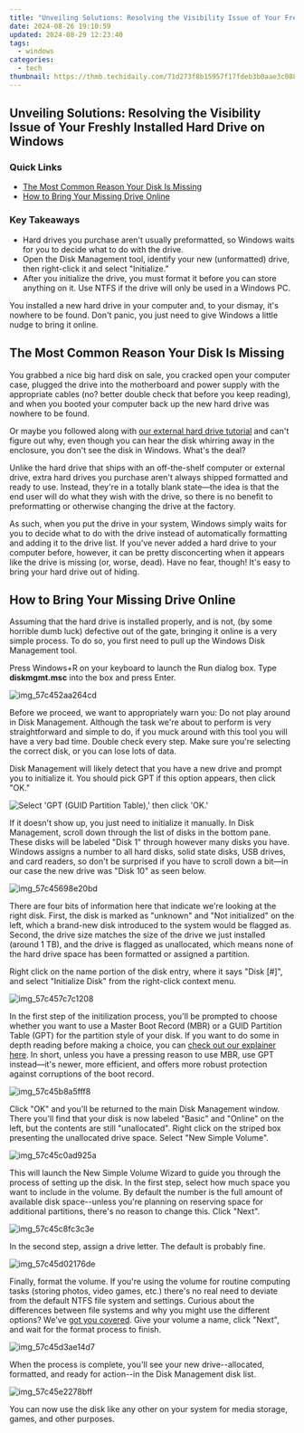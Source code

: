 ```yaml
---
title: "Unveiling Solutions: Resolving the Visibility Issue of Your Freshly Installed Hard Drive on Windows"
date: 2024-08-26 19:10:59
updated: 2024-08-29 12:23:40
tags:
  - windows
categories:
  - tech
thumbnail: https://thmb.techidaily.com/71d273f8b15957f17fdeb3b0aae3c0885fe07f2dce2ef3352473abd411f32443.jpg
---
```


## Unveiling Solutions: Resolving the Visibility Issue of Your Freshly Installed Hard Drive on Windows

### Quick Links

* [The Most Common Reason Your Disk Is Missing](https://fox-links.techidaily.com/new-2024-approved-essential-steps-to-prep-your-oculus-rift-zone/)
* [How to Bring Your Missing Drive Online](https://apple-account.techidaily.com/in-2024-your-account-has-been-disabled-in-the-app-store-and-itunes-from-iphone-13-by-drfone-ios/)

### Key Takeaways

* Hard drives you purchase aren't usually preformatted, so Windows waits for you to decide what to do with the drive.
* Open the Disk Management tool, identify your new (unformatted) drive, then right-click it and select "Initialize."
* After you initialize the drive, you must format it before you can store anything on it. Use NTFS if the drive will only be used in a Windows PC.

 You installed a new hard drive in your computer and, to your dismay, it's nowhere to be found. Don't panic, you just need to give Windows a little nudge to bring it online.

##  The Most Common Reason Your Disk Is Missing

 You grabbed a nice big hard disk on sale, you cracked open your computer case, plugged the drive into the motherboard and power supply with the appropriate cables (no? better double check that before you keep reading), and when you booted your computer back up the new hard drive was nowhere to be found.

 Or maybe you followed along with [our external hard drive tutorial](https://video-screen-grab.techidaily.com/new-diving-deep-into-minecraft-playback-secrets-from-the-pros/) and can't figure out why, even though you can hear the disk whirring away in the enclosure, you don't see the disk in Windows. What's the deal?

 Unlike the hard drive that ships with an off-the-shelf computer or external drive, extra hard drives you purchase aren't always shipped formatted and ready to use. Instead, they're in a totally blank state—the idea is that the end user will do what they wish with the drive, so there is no benefit to preformatting or otherwise changing the drive at the factory.

 As such, when you put the drive in your system, Windows simply waits for you to decide what to do with the drive instead of automatically formatting and adding it to the drive list. If you've never added a hard drive to your computer before, however, it can be pretty disconcerting when it appears like the drive is missing (or, worse, dead). Have no fear, though! It's easy to bring your hard drive out of hiding.

##  How to Bring Your Missing Drive Online

 Assuming that the hard drive is installed properly, and is not, (by some horrible dumb luck) defective out of the gate, bringing it online is a very simple process. To do so, you first need to pull up the Windows Disk Management tool.

 Press Windows+R on your keyboard to launch the Run dialog box. Type **diskmgmt.msc** into the box and press Enter.

![img_57c452aa264cd](https://static1.howtogeekimages.com/wordpress/wp-content/uploads/2016/08/img_57c452aa264cd.png) 

 Before we proceed, we want to appropriately warn you: Do not play around in Disk Management. Although the task we're about to perform is very straightforward and simple to do, if you muck around with this tool you will have a very bad time. Double check every step. Make sure you're selecting the correct disk, or you can lose lots of data.

 Disk Management will likely detect that you have a new drive and prompt you to initialize it. You should pick GPT if this option appears, then click "OK." 

![Select 'GPT (GUID Partition Table),' then click 'OK.'](https://static1.howtogeekimages.com/wordpress/wp-content/uploads/2024/02/1-hdd-auto-detected.png) 

 If it doesn't show up, you just need to initialize it manually. In Disk Management, scroll down through the list of disks in the bottom pane. These disks will be labeled "Disk 1" through however many disks you have. Windows assigns a number to all hard disks, solid state disks, USB drives, and card readers, so don't be surprised if you have to scroll down a bit—in our case the new drive was "Disk 10" as seen below.

![img_57c45698e20bd](https://static1.howtogeekimages.com/wordpress/wp-content/uploads/2016/08/img_57c45698e20bd.png) 

 There are four bits of information here that indicate we're looking at the right disk. First, the disk is marked as "unknown" and "Not initialized" on the left, which a brand-new disk introduced to the system would be flagged as. Second, the drive size matches the size of the drive we just installed (around 1 TB), and the drive is flagged as unallocated, which means none of the hard drive space has been formatted or assigned a partition.

 Right click on the name portion of the disk entry, where it says "Disk \[#\]", and select "Initialize Disk" from the right-click context menu.

![img_57c457c7c1208](https://static1.howtogeekimages.com/wordpress/wp-content/uploads/2016/08/img_57c457c7c1208.png) 

 In the first step of the initilization process, you'll be prompted to choose whether you want to use a Master Boot Record (MBR) or a GUID Partition Table (GPT) for the partition style of your disk. If you want to do some in depth reading before making a choice, you can [check out our explainer here](https://instagram-videos.techidaily.com/2024-approved-exclusive-guide-ranking-most-effective-ig-money-makers/). In short, unless you have a pressing reason to use MBR, use GPT instead—it's newer, more efficient, and offers more robust protection against corruptions of the boot record.

![img_57c45b8a5fff8](https://static1.howtogeekimages.com/wordpress/wp-content/uploads/2016/08/img_57c45b8a5fff8.png) 

 Click "OK" and you'll be returned to the main Disk Management window. There you'll find that your disk is now labeled "Basic" and "Online" on the left, but the contents are still "unallocated". Right click on the striped box presenting the unallocated drive space. Select "New Simple Volume".

![img_57c45c0ad925a](https://static1.howtogeekimages.com/wordpress/wp-content/uploads/2016/08/img_57c45c0ad925a.png) 

 This will launch the New Simple Volume Wizard to guide you through the process of setting up the disk. In the first step, select how much space you want to include in the volume. By default the number is the full amount of available disk space--unless you're planning on reserving space for additional partitions, there's no reason to change this. Click "Next".

![img_57c45c8fc3c3e](https://static1.howtogeekimages.com/wordpress/wp-content/uploads/2016/08/img_57c45c8fc3c3e.png) 

 In the second step, assign a drive letter. The default is probably fine.

![img_57c45d02176de](https://static1.howtogeekimages.com/wordpress/wp-content/uploads/2016/08/img_57c45d02176de.png) 

 Finally, format the volume. If you're using the volume for routine computing tasks (storing photos, video games, etc.) there's no real need to deviate from the default NTFS file system and settings. Curious about the differences between file systems and why you might use the different options? We've [got you covered](https://extra-approaches.techidaily.com/seamless-multi-screen-browsing-in-chrome-using-pip-for-2024/). Give your volume a name, click "Next", and wait for the format process to finish.

![img_57c45d3ae14d7](https://static1.howtogeekimages.com/wordpress/wp-content/uploads/2016/08/img_57c45d3ae14d7.png) 

 When the process is complete, you'll see your new drive--allocated, formatted, and ready for action--in the Disk Management disk list.

![img_57c45e2278bff](https://static1.howtogeekimages.com/wordpress/wp-content/uploads/2016/08/img_57c45e2278bff.png) 

 You can now use the disk like any other on your system for media storage, games, and other purposes.

<ins class="adsbygoogle"
     style="display:block"
     data-ad-format="autorelaxed"
     data-ad-client="ca-pub-7571918770474297"
     data-ad-slot="1223367746"></ins>



<ins class="adsbygoogle"
     style="display:block"
     data-ad-client="ca-pub-7571918770474297"
     data-ad-slot="8358498916"
     data-ad-format="auto"
     data-full-width-responsive="true"></ins>
